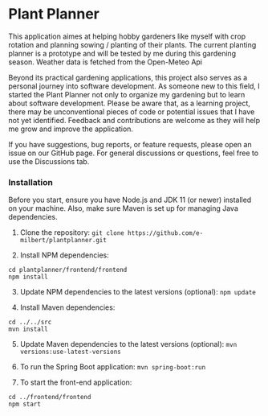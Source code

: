 # Plant Planner

This application aimes at helping hobby gardeners like myself with crop rotation and planning sowing / planting of their plants. 
The current planting planner is a prototype and will be tested by me during this gardening season. Weather data is fetched from the Open-Meteo Api

Beyond its practical gardening applications, this project also serves as a personal journey into software development. As someone new to this field, I started the Plant Planner not only to organize my gardening but to learn about software development. Please be aware that, as a learning project, there may be unconventional pieces of code or potential issues that I have not yet identified. Feedback and contributions are welcome as they will help me grow and improve the application.

 If you have suggestions, bug reports, or feature requests, please open an issue on our GitHub page. For general discussions or questions, feel free to use the Discussions tab.


### Installation

Before you start, ensure you have Node.js and JDK 11 (or newer) installed on your machine. Also, make sure Maven is set up for managing Java dependencies.

1. Clone the repository:
 ```git clone https://github.com/e-milbert/plantplanner.git```

2. Install NPM dependencies:
```
cd plantplanner/frontend/frontend
npm install
```

3. Update NPM dependencies to the latest versions (optional): 
```npm update```

4. Install Maven dependencies:
```
cd ../../src
mvn install
```

5. Update Maven dependencies to the latest versions (optional):
```mvn versions:use-latest-versions```

6. To run the Spring Boot application:
   ```mvn spring-boot:run```
   
7. To start the front-end application:
```
cd ../frontend/frontend
npm start
```




